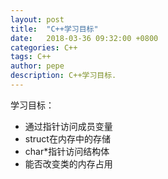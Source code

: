 ```yaml
---
layout: post
title:  "C++学习目标"
date:   2018-03-36 09:32:00 +0800
categories: C++
tags: C++
author: pepe
description: C++学习目标.
---
```


学习目标：

* 通过指针访问成员变量
* struct在内存中的存储
* char*指针访问结构体
* 能否改变类的内存占用


























